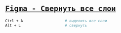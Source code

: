 # [`Figma - Cвернуть все слои`](./index.md)

```bash
Ctrl + A                   # выделить все слои
Alt + L                    # свернуть
```

